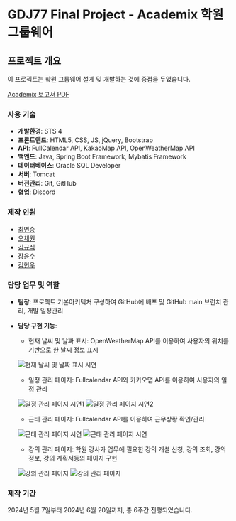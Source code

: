 # GDJ77 Final Project - Academix 학원 그룹웨어

## 프로젝트 개요

이 프로젝트는 학원 그룹웨어 설계 및 개발하는 것에 중점을 두었습니다.

[Academix 보고서 PDF](https://github.com/user-attachments/files/15921494/Academix_.pdf)

### 사용 기술
- **개발환경**: STS 4
- **프론트엔드**: HTML5, CSS, JS, jQuery, Bootstrap
- **API**: FullCalendar API, KakaoMap API, OpenWeatherMap API
- **백엔드**: Java, Spring Boot Framework, Mybatis Framework
- **데이터베이스**: Oracle SQL Developer
- **서버**: Tomcat
- **버전관리**: Git, GitHub
- **협업**: Discord

### 제작 인원

- [최연승](https://github.com/DevC21)
- [오채원](https://github.com/Audrey-1120)
- [김규식](https://github.com/kimgyusig)
- [장윤수](https://github.com/vivid09)
- [김현우](https://github.com/LlOlEl)

### 담당 업무 및 역할
- **팀장**: 프로젝트 기본아키텍처 구성하여 GitHub에 배포 및 GitHub main 브런치 관리, 개발 일정관리 
- **담당 구현 기능**:
  - 현재 날씨 및 날짜 표시: OpenWeatherMap API를 이용하여 사용자의 위치를 기반으로 한 날씨 정보 표시
    
  ![현재 날씨 및 날짜 표시 시연](https://github.com/DevC21/GDJ77_Academix/assets/66390243/d2ae8540-0fb3-4ab7-8d92-635302d60540)

  - 일정 관리 페이지: Fullcalendar API와 카카오맵 API를 이용하여 사용자의 일정 관리
    
  ![일정 관리 페이지 시연1](https://github.com/DevC21/GDJ77_Academix/assets/66390243/5c509eab-326b-498a-b617-4a6af84dd3ae)
  ![일정 관리 페이지 시연2](https://github.com/DevC21/GDJ77_Academix/assets/66390243/b2114b1a-9c5e-4b9c-ab07-9f77b360ab9c)
  - 근태 관리 페이지: Fullcalendar API를 이용하여 근무상황 확인/관리
    
  ![근태 관리 페이지 시연](https://github.com/DevC21/GDJ77_Academix/assets/66390243/ebd875ce-dbde-47f2-8a42-bf13d72bddf2)
  ![근태 관리 페이지 시연](https://github.com/DevC21/GDJ77_Academix/assets/66390243/58d3c66c-49e6-4492-8600-b4c73db1241c)
  - 강의 관리 페이지: 학원 강사가 업무에 필요한 강의 개설 신청, 강의 조회, 강의 정보, 강의 계획서등의 페이지 구현
    
  ![강의 관리 페이지](https://github.com/DevC21/GDJ77_Academix/assets/66390243/a10c0f17-97b6-42ba-be6b-40c937b50465)
  ![강의 관리 페이지](https://github.com/DevC21/GDJ77_Academix/assets/66390243/9c5ec543-aea1-486f-85db-502d7591a5ad)

### 제작 기간
2024년 5월 7일부터 2024년 6월 20일까지, 총 6주간 진행되었습니다.
